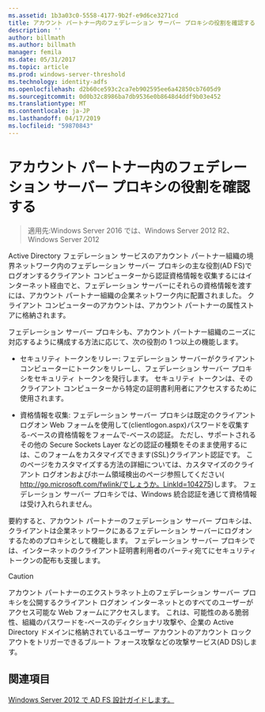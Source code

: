 ```yaml
---
ms.assetid: 1b3a03c0-5558-4177-9b2f-e9d6ce3271cd
title: アカウント パートナー内のフェデレーション サーバー プロキシの役割を確認する
description: ''
author: billmath
ms.author: billmath
manager: femila
ms.date: 05/31/2017
ms.topic: article
ms.prod: windows-server-threshold
ms.technology: identity-adfs
ms.openlocfilehash: d2b60ce593c2ca7eb902595ee6a42850cb7605d9
ms.sourcegitcommit: 0d0b32c8986ba7db9536e0b8648d4ddf9b03e452
ms.translationtype: MT
ms.contentlocale: ja-JP
ms.lasthandoff: 04/17/2019
ms.locfileid: "59870843"
---
```

# <a name="review-the-role-of-the-federation-server-proxy-in-the-account-partner"></a>アカウント パートナー内のフェデレーション サーバー プロキシの役割を確認する

>適用先:Windows Server 2016 では、Windows Server 2012 R2、Windows Server 2012

Active Directory フェデレーション サービスのアカウント パートナー組織の境界ネットワーク内のフェデレーション サーバー プロキシの主な役割\(AD FS\)でログオンするクライアント コンピューターから認証資格情報を収集するにはインターネット経由でと、フェデレーション サーバーにそれらの資格情報を渡すには、アカウント パートナー組織の企業ネットワーク内に配置されました。 クライアント コンピューターのアカウントは、アカウント パートナーの属性ストアに格納されます。  
  
フェデレーション サーバー プロキシも、アカウント パートナー組織のニーズに対応するように構成する方法に応じて、次の役割の 1 つ以上の機能します。  
  
-   セキュリティ トークンをリレー: フェデレーション サーバーがクライアント コンピューターにトークンをリレーし、フェデレーション サーバー プロキシをセキュリティ トークンを発行します。 セキュリティ トークンは、そのクライアント コンピューターから特定の証明書利用者にアクセスするために使用されます。  
  
-   資格情報を収集: フェデレーション サーバー プロキシは既定のクライアント ログオン Web フォームを使用して\(clientlogon.aspx\)パスワードを収集する\-ベースの資格情報をフォームで\-ベースの認証。 ただし、サポートされるその他の Secure Sockets Layer などの認証の種類をそのまま使用するには、このフォームをカスタマイズできます\(SSL\)クライアント認証です。 このページをカスタマイズする方法の詳細については、カスタマイズのクライアント ログオンおよびホーム領域検出のページ参照してください\( [http:\/\/go.microsoft.com\/fwlink\/でしょうか。LinkId\=104275](https://go.microsoft.com/fwlink/?LinkId=104275)\)します。 フェデレーション サーバー プロキシでは、Windows 統合認証を通じて資格情報は受け入れられません。  
  
要約すると、アカウント パートナーのフェデレーション サーバー プロキシは、クライアントは企業ネットワークにあるフェデレーション サーバーにログオンするためのプロキシとして機能します。 フェデレーション サーバー プロキシでは、インターネットのクライアント証明書利用者のパーティ宛てにセキュリティ トークンの配布も支援します。  
  
> [!CAUTION]  
> アカウント パートナーのエクストラネット上のフェデレーション サーバー プロキシを公開するクライアント ログオン インターネットとのすべてのユーザーがアクセス可能な Web フォームにアクセスします。 これは、可能性のある脆弱性、組織のパスワードを\-ベースのディクショナリ攻撃や、企業の Active Directory ドメインに格納されているユーザー アカウントのアカウント ロックアウトをトリガーできるブルート フォース攻撃などの攻撃サービス\(AD DS\)します。  
  

## <a name="see-also"></a>関連項目
[Windows Server 2012 で AD FS 設計ガイドします。](AD-FS-Design-Guide-in-Windows-Server-2012.md)
